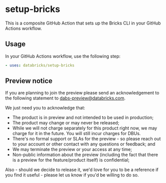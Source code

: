 # setup-bricks

This is a composite GitHub Action that sets up the Bricks CLI in your GitHub Actions workflow.

## Usage

In your GitHub Actions workflow, use the following step:

```yml
- uses: databricks/setup-bricks
```

<!--
### Snapshot build

Ensure you have a token with access to the [Bricks repository](https://github.com/databricks/bricks).

In your GitHub Actions workflow, use the following step:

```yml
- uses: databricks/setup-bricks
  with:
    token: ${{ secrets.GH_TOKEN }}
```
//-->

## Preview notice

If you are planning to join the preview please send an acknowledgement to the following statement to dabs-preview@databricks.com.

We just need you to acknowledge that:

* The product is in preview and not intended to be used in production;
* The product may change or may never be released;
* While we will not charge separately for this product right now, we may charge for it in the future. You will still incur charges for DBUs.
* There's no formal support or SLAs for the preview - so please reach out to your account or other contact with any questions or feedback; and
* We may terminate the preview or your access at any time;
* Non-public information about the preview (including the fact that there is a preview for the feature/product itself) is confidential;

Also - should we decide to release it, we'd love for you to be a reference if you find it useful - please let us know if you'd be willing to do so.
